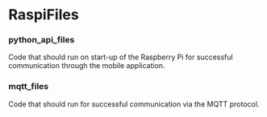 # RaspiFiles

### python_api_files

Code that should run on start-up of the Raspberry Pi for successful communication through the mobile application.

### mqtt_files

Code that should run for successful communication via the MQTT protocol.
